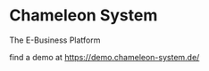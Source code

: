Chameleon System
================
The E-Business Platform

find a demo at https://demo.chameleon-system.de/
